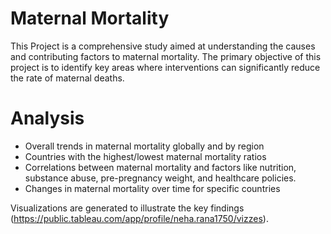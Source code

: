 # Maternal Mortality

This Project is a comprehensive study aimed at understanding the causes and contributing factors to maternal mortality. The primary objective of this project is to identify key areas where interventions can significantly reduce the rate of maternal deaths.

# Analysis

  * Overall trends in maternal mortality globally and by region
  * Countries with the highest/lowest maternal mortality ratios
  * Correlations between maternal mortality and factors like nutrition, substance abuse, pre-pregnancy weight, and healthcare policies.
  * Changes in maternal mortality over time for specific countries
  
  Visualizations are generated to illustrate the key findings (https://public.tableau.com/app/profile/neha.rana1750/vizzes).

